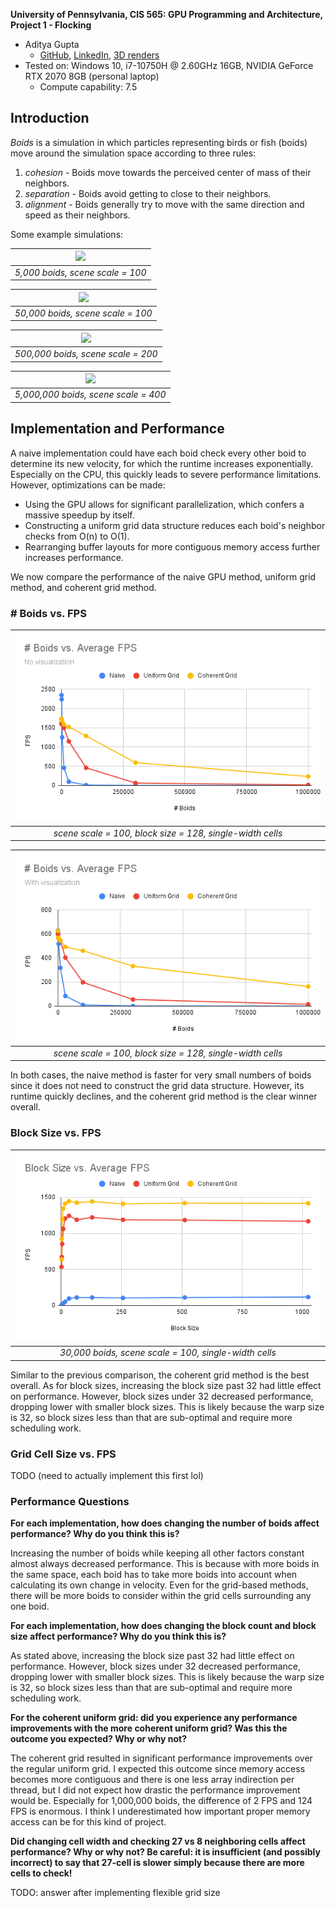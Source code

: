 **University of Pennsylvania, CIS 565: GPU Programming and Architecture,
Project 1 - Flocking**

* Aditya Gupta
  * [GitHub](https://github.com/AdityaGupta1), [LinkedIn](https://www.linkedin.com/in/aditya-gupta1/), [3D renders](https://www.instagram.com/sdojhaus/)
* Tested on: Windows 10, i7-10750H @ 2.60GHz 16GB, NVIDIA GeForce RTX 2070 8GB (personal laptop)
  * Compute capability: 7.5

## Introduction

*Boids* is a simulation in which particles representing birds or fish (boids) move around the simulation space according to three rules:

1. *cohesion* - Boids move towards the perceived center of mass of their neighbors.
2. *separation* - Boids avoid getting to close to their neighbors.
3. *alignment* - Boids generally try to move with the same direction and speed as their neighbors.

Some example simulations:

|![](images/captures/5k.gif)|
|:--:|
|*5,000 boids, scene scale = 100*|

|![](images/captures/50k.gif)|
|:--:|
|*50,000 boids, scene scale = 100*|

|![](images/captures/500k.gif)|
|:--:|
|*500,000 boids, scene scale = 200*|

|![](images/captures/5m.gif)|
|:--:|
|*5,000,000 boids, scene scale = 400*|

## Implementation and Performance

A naive implementation could have each boid check every other boid to determine its new velocity, for which the runtime increases exponentially. Especially on the CPU, this quickly leads to severe performance limitations. However, optimizations can be made:

- Using the GPU allows for significant parallelization, which confers a massive speedup by itself.
- Constructing a uniform grid data structure reduces each boid's neighbor checks from O(n) to O(1).
- Rearranging buffer layouts for more contiguous memory access further increases performance.

We now compare the performance of the naive GPU method, uniform grid method, and coherent grid method. 

### # Boids vs. FPS

|![](images/performance/num_boids_no_viz.png)|
|:--:|
|*scene scale = 100, block size = 128, single-width cells*|

|![](images/performance/num_boids_with_viz.png)|
|:--:|
|*scene scale = 100, block size = 128, single-width cells*|

In both cases, the naive method is faster for very small numbers of boids since it does not need to construct the grid data structure. However, its runtime quickly declines, and the coherent grid method is the clear winner overall.

### Block Size vs. FPS

|![](images/performance/block_size.png)|
|:--:|
|*30,000 boids, scene scale = 100, single-width cells*|

Similar to the previous comparison, the coherent grid method is the best overall. As for block sizes, increasing the block size past 32 had little effect on performance. However, block sizes under 32 decreased performance, dropping lower with smaller block sizes. This is likely because the warp size is 32, so block sizes less than that are sub-optimal and require more scheduling work.

### Grid Cell Size vs. FPS

TODO (need to actually implement this first lol)

### Performance Questions

**For each implementation, how does changing the number of boids affect performance? Why do you think this is?**

Increasing the number of boids while keeping all other factors constant almost always decreased performance. This is because with more boids in the same space, each boid has to take more boids into account when calculating its own change in velocity. Even for the grid-based methods, there will be more boids to consider within the grid cells surrounding any one boid.

**For each implementation, how does changing the block count and block size affect performance? Why do you think this is?**

As stated above, increasing the block size past 32 had little effect on performance. However, block sizes under 32 decreased performance, dropping lower with smaller block sizes. This is likely because the warp size is 32, so block sizes less than that are sub-optimal and require more scheduling work.

**For the coherent uniform grid: did you experience any performance improvements with the more coherent uniform grid? Was this the outcome you expected? Why or why not?**

The coherent grid resulted in significant performance improvements over the regular uniform grid. I expected this outcome since memory access becomes more contiguous and there is one less array indirection per thread, but I did not expect how drastic the performance improvement would be. Especially for 1,000,000 boids, the difference of 2 FPS and 124 FPS is enormous. I think I underestimated how important proper memory access can be for this kind of project.

**Did changing cell width and checking 27 vs 8 neighboring cells affect performance? Why or why not? Be careful: it is insufficient (and possibly incorrect) to say that 27-cell is slower simply because there are more cells to check!**

TODO: answer after implementing flexible grid size

